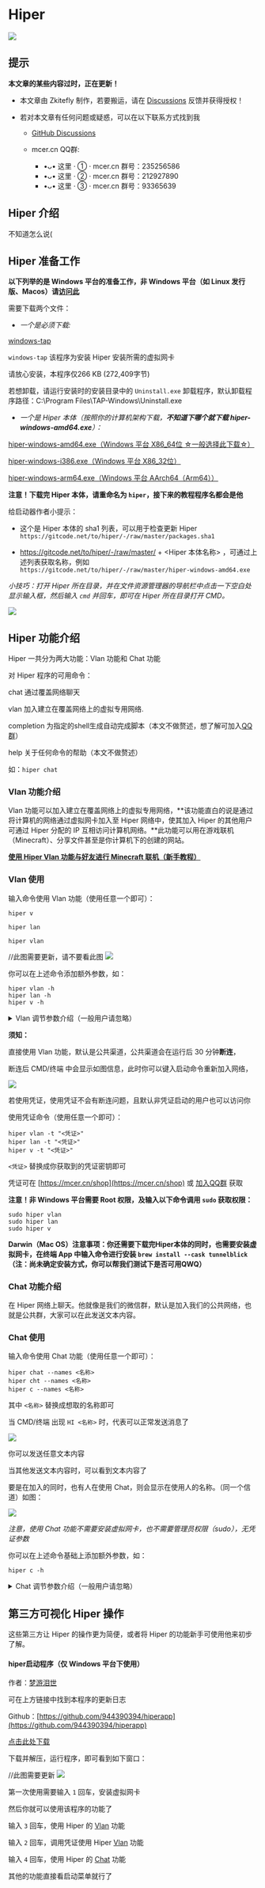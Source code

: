 # Hiper

![](https://gitcode.net/chearlai/hiper-j/-/raw/main/p/1.png)

## 提示

**本文章的某些内容过时，正在更新！**

- 本文章由 Zkitefly 制作，若要搬运，请在 [Discussions](https://github.com/zkitefly/hiper-d/discussions) 反馈并获得授权！

- 若对本文章有任何问题或疑惑，可以在以下联系方式找到我

  - [GitHub Discussions](https://github.com/zkitefly/hiper-d/discussions)

  - mcer.cn QQ群:
    - •ᴗ• 这里 · ① · mcer.cn
       群号：235256586
    - •ᴗ• 这里 · ② · mcer.cn
       群号：212927890
    - •ᴗ• 这里 · ③ · mcer.cn
       群号：93365639

## Hiper 介绍

不知道怎么说(

## Hiper 准备工作

**以下列举的是 Windows 平台的准备工作，非 Windows 平台（如 Linux 发行版、Macos）请**[**访问此**](/Hiper准备工作.md)

需要下载两个文件：

- *一个是必须下载:*

[windows-tap](https://gitcode.net/chearlai/f/-/raw/master/d/tap-windows-9.21.2.exe)

`windows-tap` 该程序为安装 Hiper 安装所需的虚拟网卡

请放心安装，本程序仅266 KB (272,409字节)

若想卸载，请运行安装时的安装目录中的 `Uninstall.exe` 卸载程序，默认卸载程序路径：C:\Program Files\TAP-Windows\Uninstall.exe

- *一个是 Hiper 本体（按照你的计算机架构下载，**不知道下哪个就下载 hiper-windows-amd64.exe**）：*

[hiper-windows-amd64.exe（Windows 平台 X86_64位 ☆一般选择此下载☆）](https://gitcode.net/to/hiper/-/raw/master/hiper-windows-amd64.exe)

[hiper-windows-i386.exe（Windows 平台 X86_32位）](https://gitcode.net/to/hiper/-/raw/master/hiper-windows-i386.exe)

[hiper-windows-arm64.exe（Windows 平台 AArch64（Arm64））](https://gitcode.net/to/hiper/-/raw/master/hiper-windows-arm64.exe)

**注意！下载完 Hiper 本体，请重命名为 `hiper`，接下来的教程程序名都会是他**

给启动器作者小提示：

- 这个是 Hiper 本体的 sha1 列表，可以用于检查更新 Hiper `https://gitcode.net/to/hiper/-/raw/master/packages.sha1`

- https://gitcode.net/to/hiper/-/raw/master/ + <Hiper 本体名称> ，可通过上述列表获取名称，例如 `https://gitcode.net/to/hiper/-/raw/master/hiper-windows-amd64.exe`

*小技巧：打开 Hiper 所在目录，并在文件资源管理器的导航栏中点击一下空白处显示输入框，然后输入 `cmd` 并回车，即可在 Hiper 所在目录打开 CMD。*

![](https://gitcode.net/chearlai/hiper-j/-/raw/main/p/12.gif)

## Hiper 功能介绍

Hiper 一共分为两大功能：Vlan 功能和 Chat 功能

对 Hiper 程序的可用命令：
   
   chat 通过覆盖网络聊天
   
   vlan 加入建立在覆盖网络上的虚拟专用网络.
   
   completion 为指定的shell生成自动完成脚本（本文不做赘述，想了解可加入[QQ群](#提示)）
   
   help 关于任何命令的帮助（本文不做赘述）

如：`hiper chat`

### Vlan 功能介绍

Vlan 功能可以加入建立在覆盖网络上的虚拟专用网络，**该功能直白的说是通过将计算机的网络通过虚拟网卡加入至 Hiper 网络中，使其加入 Hiper 的其他用户可通过 Hiper 分配的 IP 互相访问计算机网络。**此功能可以用在游戏联机（Minecraft）、分享文件甚至是你计算机下的创建的网站。

[**使用 Hiper Vlan 功能与好友进行 Minecraft 联机（新手教程）**](/playminecraft.md)

### Vlan 使用

输入命令使用 Vlan 功能（使用任意一个即可）：

```
hiper v

hiper lan

hiper vlan
```

//此图需要更新，请不要看此图
![](https://gitcode.net/chearlai/hiper-j/-/raw/main/p/13.png)

你可以在上述命令添加额外参数，如：

```
hiper vlan -h
hiper lan -h
hiper v -h
```

<details>
<summary>Vlan 调节参数介绍（一般用户请忽略）</summary>
<pre><code>
      --community string 要加入的社区 ID（默认为“公共”）
      
      --dev string 给 TAP（虚拟网卡）设备的名称（即 hiper0）（默认是自动生成的；仅在 Linux、macOS 和 Windows 平台下支持）
      
      --force-relay 强制使用中继服务器（默认会自动判断是否使用中继）
      
      -h, --help  Vlan的帮助
      
      --ice 字符串 逗号分隔的 STUN 服务器和中继服务器列表（默认 [stun:stun.the.bb:3478,stun:stun.l.google.com:19302,username:password@turn:120.92.140.174 :3478,wfchat:wfchat@turn:wildfirechat.cn:3478,openrelayproject:openrelayproject@turns:openrelay.metered.ca:443?transport=tcp])
      
      --ips 字符串 以逗号分隔的 IP 网络列表，用于从 TUN 设备声明 IP 地址并提供给 TUN 设备（在 Windows 平台下，仅支持一个 IPv4 和一个 IPv6 地址；在 macOS 平台下，忽略 IPv4 地址）（默认 [6.0.0.0/7])
      
      --key string 社区的加密密钥（默认为“null”）
      
      --mac 字符串 MAC 地址，提供给 TAP（虚拟网卡）设备（即 3a:f8:de:7b:ef:52）（默认是自动生成的；仅在 Linux 平台下支持）
      
      --parallel int 用于解码帧的线程数（默认 4）
      
      --password string 社区密码（默认为“null”）
      
      --signal-addr string 信令地址（默认“wss://signaling.mcer.cn/”）
      
      --static 尝试静态声明在 --ips 标志中指定的确切 IP，而不是从指定网络中随机选择一个
      
      --timeout duration 等待连接的时间（默认 10 秒）
      
      -t, --token string 用户认证密钥（通过 https://mcer.cn/shop 或在QQ群（在上方 # 提示 中有提到）里询问获取 token）
</code></pre>
</details>

**须知：**

直接使用 Vlan 功能，默认是公共渠道，公共渠道会在运行后 30 分钟**断连**，

断连后 CMD/终端 中会显示如图信息，此时你可以键入启动命令重新加入网络，

![](https://gitcode.net/chearlai/hiper-j/-/raw/main/p/11.png)

若使用凭证，使用凭证不会有断连问题，且默认非凭证启动的用户也可以访问你

使用凭证命令（使用任意一个即可）：

```
hiper vlan -t "<凭证>" 
hiper lan -t "<凭证>" 
hiper v -t "<凭证>" 
```

`<凭证>` 替换成你获取到的凭证密钥即可

凭证可在 [https://mcer.cn/shop](https://mcer.cn/shop) 或 [加入QQ群](#提示) 获取

**注意！非 Windows 平台需要 Root 权限，及输入以下命令调用 `sudo` 获取权限：**

```
sudo hiper vlan
sudo hiper lan
sudo hiper v
```

**Darwin（Mac OS）注意事项：你还需要下载完Hiper本体的同时，也需要安装虚拟网卡，在终端 App 中输入命令进行安装 `brew install --cask tunnelblick` （注：尚未确定安装方式，你可以帮我们测试下是否可用QWQ）**

### Chat 功能介绍

在 Hiper 网络上聊天。他就像是我们的微信群，默认是加入我们的公共网络，也就是公共群，大家可以在此发送文本内容。

### Chat 使用

输入命令使用 Chat 功能（使用任意一个即可）：

```
hiper chat --names <名称>
hiper cht --names <名称>
hiper c --names <名称>
```

其中 `<名称>` 替换成想取的名称即可

当 CMD/终端 出现 `HI <名称>` 时，代表可以正常发送消息了

![](/p/35.png)

你可以发送任意文本内容

当其他发送文本内容时，可以看到文本内容了

要是在加入的同时，也有人在使用 Chat，则会显示在使用人的名称。（同一个信道）如图：

![](/p/36.png)

*注意，使用 Chat 功能不需要安装虚拟网卡，也不需要管理员权限（sudo），无凭证参数*

你可以在上述命令基础上添加额外参数，如：
```
hiper c -h
```

<details>
<summary>Chat 调节参数介绍（一般用户请忽略）</summary>
<pre><code>
      --channel string 用于协商名称的频道（默认为“hiper/chat/id”）

      --channels 字符串 以逗号分隔的社区中要加入的频道列表（默认 [hiper/chat/primary]）

      --community string 要加入的社区 ID（默认为“public”）

      --force-relay 强制使用中继服务器

      -h, --help 聊天帮助

      --ice 字符串 逗号分隔的 STUN 服务器和中继服务器列表（默认[stun:stun.the.bb:3478,stun:stun.l.google.com:19302,openrelayproject:openrelayproject@turns:openrelay.metered.ca:443?transport=tcp])
      
      --key string 社区的加密密钥（默认为“null”）

      --kicks duration 等待踢的时间（默认 5 秒）

      --names 字符串 逗号分隔的名称列表，尝试从中声明一个

      --password string 社区密码（默认为“null”）

      --signal-addr string 信令地址（默认“wss://signaling.mcer.cn/”）

      --timeout duration 等待连接的时间（默认 10 秒）
</code></pre>
</details>

## 第三方可视化 Hiper 操作

这些第三方让 Hiper 的操作更为简便，或者将 Hiper 的功能新手可使用他来初步了解。

#### hiper启动程序（仅 Windows 平台下使用）

作者：[梦游泪世](https://mcer.cn/circle-people?id=6)

可在上方链接中找到本程序的更新日志

Github：[https://github.com/944390394/hiperapp](https://github.com/944390394/hiperapp)

[点击此处下载](https://mcer.cn/circle/491.html)

下载并解压，运行程序，即可看到如下窗口：

//此图需要更新
![](https://gitcode.net/chearlai/hiper-j/-/raw/main/p/9.png)

第一次使用需要输入 `1` 回车，安装虚拟网卡

然后你就可以使用该程序的功能了

输入 `3` 回车，使用 Hiper 的 [Vlan](#vlan-功能介绍) 功能

输入 `2` 回车，调用凭证使用 Hiper [Vlan](#vlan-功能介绍) 功能

输入 `4` 回车，使用 Hiper 的 [Chat](#chat-功能介绍) 功能 

其他的功能直接看启动菜单就行了


